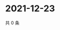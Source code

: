 # 2021-12-23

共 0 条

<!-- BEGIN WEIBO -->
<!-- 最后更新时间 Thu Dec 23 2021 19:12:18 GMT+0800 (China Standard Time) -->

<!-- END WEIBO -->
